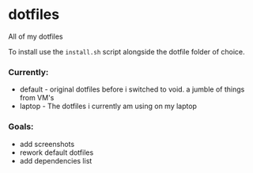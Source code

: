 # dotfiles
All of my dotfiles

To install use the `install.sh` script alongside the dotfile folder of choice.

### Currently:
- default - original dotfiles before i switched to void. a jumble of things from VM's
- laptop - The dotfiles i currently am using on my laptop

### Goals:
- add screenshots
- rework default dotfiles
- add dependencies list
